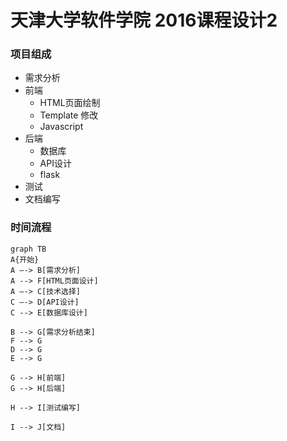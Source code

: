 # 天津大学软件学院 2016课程设计2

### 项目组成
* 需求分析
* 前端
	* HTML页面绘制
	* Template 修改
	* Javascript 
* 后端
	* 数据库
	* API设计
	* flask
* 测试
* 文档编写

### 时间流程
```
graph TB
A{开始}
A —-> B[需求分析]
A --> F[HTML页面设计]
A —-> C[技术选择]
C —-> D[API设计]
C --> E[数据库设计]

B --> G[需求分析结束]
F --> G
D --> G
E --> G

G --> H[前端]
G --> H[后端]

H --> I[测试编写]

I --> J[文档]
```

